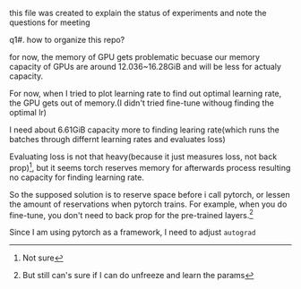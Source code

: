 this file was created to explain the status of experiments and note the questions for meeting

q1#. how to organize this repo?

for now, the memory of GPU gets problematic becuase our memory capacity of GPUs are around 12.036~16.28GiB and will be less for actualy capacity.

For now, when I tried to plot learning rate to find out optimal learning rate, the GPU gets out of memory.(I didn't tried fine-tune withoug finding the optimal lr)

I need about 6.61GiB capacity more to finding learing rate(which runs the batches through differnt learning rates and evaluates loss)

Evaluating loss is not that heavy(because it just measures loss, not back prop)[^1], but it seems torch reserves memory for afterwards process resulting no capacity for finding learning rate. 

So the supposed solution is to reserve space before i call pytorch, or lessen the amount of reservations when pytorch trains. For example, when you do fine-tune, you don't need to back prop for the pre-trained layers.[^2]

Since I am using pytorch as a framework, I need to adjust `autograd` 

[^1]: Not sure
[^2]: But still can's sure if I can do unfreeze and learn the params     
